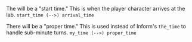 The will be a "start time."
This is when the player character arrives at the lab.
`start_time (-->) arrival_time`

There will be a "proper time."
This is used instead of Inform's `the_time` to handle sub-minute turns.
`my_time (-->) proper_time`
